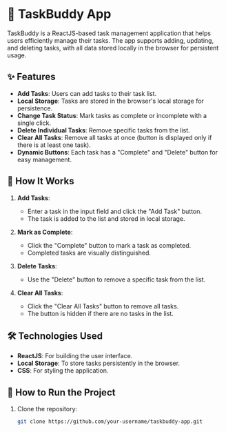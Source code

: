 # 🌟 TaskBuddy App

TaskBuddy is a ReactJS-based task management application that helps users efficiently manage their tasks. The app supports adding, updating, and deleting tasks, with all data stored locally in the browser for persistent usage.

## ✨ Features

- **Add Tasks**: Users can add tasks to their task list.
- **Local Storage**: Tasks are stored in the browser's local storage for persistence.
- **Change Task Status**: Mark tasks as complete or incomplete with a single click.
- **Delete Individual Tasks**: Remove specific tasks from the list.
- **Clear All Tasks**: Remove all tasks at once (button is displayed only if there is at least one task).
- **Dynamic Buttons**: Each task has a "Complete" and "Delete" button for easy management.

## 🔧 How It Works

1. **Add Tasks**:
   - Enter a task in the input field and click the "Add Task" button.
   - The task is added to the list and stored in local storage.

2. **Mark as Complete**:
   - Click the "Complete" button to mark a task as completed.
   - Completed tasks are visually distinguished.

3. **Delete Tasks**:
   - Use the "Delete" button to remove a specific task from the list.

4. **Clear All Tasks**:
   - Click the "Clear All Tasks" button to remove all tasks.
   - The button is hidden if there are no tasks in the list.

## 🛠️ Technologies Used

- **ReactJS**: For building the user interface.
- **Local Storage**: To store tasks persistently in the browser.
- **CSS**: For styling the application.

## 🚀 How to Run the Project

1. Clone the repository:
   ```bash
   git clone https://github.com/your-username/taskbuddy-app.git
